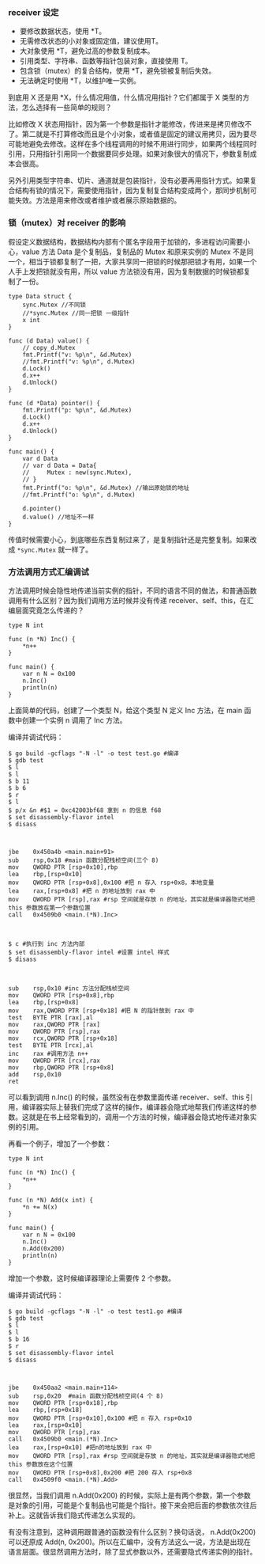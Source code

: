 ### receiver 设定

  * 要修改数据状态，使用 *T。
  * 无需修改状态的小对象或固定值，建议使用T。
  * 大对象使用 *T，避免过高的参数复制成本。
  * 引用类型、字符串、函数等指针包装对象，直接使用 T。
  * 包含锁（mutex）的复合结构，使用 *T，避免锁被复制后失效。
  * 无法确定时使用 *T，以维护唯一实例。

到底用 X 还是用 *X，什么情况用值，什么情况用指针？它们都属于 X 类型的方法，怎么选择有一些简单的规则？

比如修改 X
状态用指针，因为第一个参数是指针才能修改，传进来是拷贝修改不了。第二就是不打算修改而且是个小对象，或者值是固定的建议用拷贝，因为要尽可能地避免去修改。这样在多个线程调用的时候不用进行同步，如果两个线程同时引用，只用指针引用同一个数据要同步处理。如果对象很大的情况下，参数复制成本会很高。

另外引用类型字符串、切片、通道就是包装指针，没有必要再用指针方式。如果复合结构有锁的情况下，需要使用指针，因为复制复合结构变成两个，那同步机制可能失效。方法是用来修改或者维护或者展示原始数据的。

### 锁（mutex）对 receiver 的影响

假设定义数据结构，数据结构内部有个匿名字段用于加锁的，多进程访问需要小心，value 方法 Data 是个复制品，复制品的 Mutex 和原来实例的
Mutex 不是同一个，相当于锁都复制了一把，大家共享同一把锁的时候那把锁才有用，如果一个人手上发把锁就没有用，所以 value
方法锁没有用，因为复制数据的时候锁都复制了一份。

    
    
    type Data struct {
        sync.Mutex //不同锁
        //*sync.Mutex //同一把锁 一级指针
        x int
    }
    
    func (d Data) value() {
        // copy_d.Mutex
        fmt.Printf("v: %p\n", &d.Mutex)
        //fmt.Printf("v: %p\n", d.Mutex)
        d.Lock()
        d.x++
        d.Unlock()
    }
    
    func (d *Data) pointer() {
        fmt.Printf("p: %p\n", &d.Mutex)
        d.Lock()
        d.x++
        d.Unlock()
    }
    
    func main() {
        var d Data
        // var d Data = Data{
        //     Mutex : new(sync.Mutex),
        // }
        fmt.Printf("o: %p\n", &d.Mutex) //输出原始锁的地址
        //fmt.Printf("o: %p\n", d.Mutex)
    
        d.pointer()
        d.value() //地址不一样
    }
    

传值时候需要小心，到底哪些东西复制过来了，是复制指针还是完整复制。如果改成 `*sync.Mutex` 就一样了。

### 方法调用方式汇编调试

方法调用时候会隐性地传递当前实例的指针，不同的语言不同的做法，和普通函数调用有什么区别？因为我们调用方法时候并没有传递
receiver、self、this，在汇编层面究竟怎么传递的？

    
    
    type N int
    
    func (n *N) Inc() {
        *n++
    }
    
    func main() {
        var n N = 0x100
        n.Inc()
        println(n)
    }
    

上面简单的代码，创建了一个类型 N，给这个类型 N 定义 Inc 方法，在 main 函数中创建一个实例 n 调用了 Inc 方法。

编译并调试代码：

    
    
    $ go build -gcflags "-N -l" -o test test.go #编译
    $ gdb test
    $ l
    $ l
    $ b 11
    $ b 6
    $ r
    $ l
    $ p/x &n #$1 = 0xc42003bf68 拿到 n 的信息 f68
    $ set disassembly-flavor intel
    $ disass
    
    
    
    jbe    0x450a4b <main.main+91>
    sub    rsp,0x18 #main 函数分配栈桢空间(三个 8)
    mov    QWORD PTR [rsp+0x10],rbp
    lea    rbp,[rsp+0x10]
    mov    QWORD PTR [rsp+0x8],0x100 #把 n 存入 rsp+0x8，本地变量
    lea    rax,[rsp+0x8] #把 n 的地址放到 rax 中
    mov    QWORD PTR [rsp],rax #rsp 空间就是存放 n 的地址，其实就是编译器隐式地把 this 参数放在第一个参数位置
    call   0x4509b0 <main.(*N).Inc>
    
    
    
    $ c #执行到 inc 方法内部
    $ set disassembly-flavor intel #设置 intel 样式
    $ disass
    
    
    
    sub    rsp,0x10 #inc 方法分配栈桢空间
    mov    QWORD PTR [rsp+0x8],rbp
    lea    rbp,[rsp+0x8]
    mov    rax,QWORD PTR [rsp+0x18] #把 N 的指针放到 rax 中
    test   BYTE PTR [rax],al
    mov    rax,QWORD PTR [rax]
    mov    QWORD PTR [rsp],rax
    mov    rcx,QWORD PTR [rsp+0x18]
    test   BYTE PTR [rcx],al
    inc    rax #调用方法 n++
    mov    QWORD PTR [rcx],rax
    mov    rbp,QWORD PTR [rsp+0x8]
    add    rsp,0x10
    ret
    

可以看到调用 n.Inc() 的时候，虽然没有在参数里面传递 receiver、self、this
引用，编译器实际上替我们完成了这样的操作，编译器会隐式地帮我们传递这样的参数。这就是在书上经常看到的，调用一个方法的时候，编译器会隐式地传递对象实例的引用。

再看一个例子，增加了一个参数：

    
    
    type N int
    
    func (n *N) Inc() {
        *n++
    }
    
    func (n *N) Add(x int) {
        *n += N(x)
    }
    
    func main() {
        var n N = 0x100
        n.Inc()
        n.Add(0x200)
        println(n)
    }
    

增加一个参数，这时候编译器理论上需要传 2 个参数。

编译并调试代码：

    
    
    $ go build -gcflags "-N -l" -o test test1.go #编译
    $ gdb test
    $ l
    $ l
    $ b 16
    $ r
    $ set disassembly-flavor intel
    $ disass
    
    
    
    jbe    0x450aa2 <main.main+114>
    sub    rsp,0x20  #main 函数分配栈桢空间(4 个 8)
    mov    QWORD PTR [rsp+0x18],rbp
    lea    rbp,[rsp+0x18]
    mov    QWORD PTR [rsp+0x10],0x100 #把 n 存入 rsp+0x10
    lea    rax,[rsp+0x10]
    mov    QWORD PTR [rsp],rax
    call   0x4509b0 <main.(*N).Inc>
    lea    rax,[rsp+0x10] #把n的地址放到 rax 中
    mov    QWORD PTR [rsp],rax #rsp 空间就是存放 n 的地址，其实就是编译器隐式地把 this 参数放在这个位置
    mov    QWORD PTR [rsp+0x8],0x200 #把 200 存入 rsp+0x8
    call   0x4509f0 <main.(*N).Add>
    

很显然，当我们调用 n.Add(0x200)
的时候，实际上是有两个参数，第一个参数是对象的引用，可能是个复制品也可能是个指针。接下来会把后面的参数依次往后补上。这就告诉我们隐式传递怎么实现的。

有没有注意到，这种调用跟普通的函数没有什么区别？换句话说， n.Add(0x200) 可以还原成 Add(n,
0x200)。所以在汇编中，没有方法这么一说，方法是出现在语言层面。很显然调用方法时，除了显式参数以外，还需要隐式传递实例的指针。


